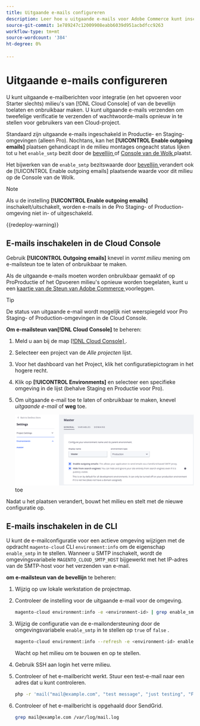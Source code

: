 ```yaml
---
title: Uitgaande e-mails configureren
description: Leer hoe u uitgaande e-mails voor Adobe Commerce kunt inschakelen voor cloudinfrastructuur.
source-git-commit: 1e789247c12009908eabb6039d951acbdfcc9263
workflow-type: tm+mt
source-wordcount: '384'
ht-degree: 0%

---
```


# Uitgaande e-mails configureren

U kunt uitgaande e-mailberichten voor integratie (en het opvoeren voor Starter slechts) milieu&#39;s van [!DNL Cloud Console] of van de bevellijn toelaten en onbruikbaar maken. U kunt uitgaande e-mails verzenden om tweefelige verificatie te verzenden of wachtwoorde-mails opnieuw in te stellen voor gebruikers van een Cloud-project.

Standaard zijn uitgaande e-mails ingeschakeld in Productie- en Staging-omgevingen (alleen Pro). Nochtans, kan het **[!UICONTROL Enable outgoing emails]** plaatsen gehandicapt in de milieu montages ongeacht status lijken tot u het `enable_smtp` bezit door de [ bevellijn ](#enable-emails-in-the-cli) of [ Console van de Wolk ](outgoing-emails.md#enable-emails-in-the-cloud-console) plaatst.

Het bijwerken van de `enable_smtp` bezitswaarde door [ bevellijn ](#enable-emails-in-the-cli) verandert ook de [!UICONTROL Enable outgoing emails] plaatsende waarde voor dit milieu op de Console van de Wolk.

>[!NOTE]
>
>Als u de instelling **[!UICONTROL Enable outgoing emails]** inschakelt/uitschakelt, worden e-mails in de Pro Staging- of Production-omgeving niet in- of uitgeschakeld.

{{redeploy-warning}}

## E-mails inschakelen in de Cloud Console

Gebruik **[!UICONTROL Outgoing emails]** knevel in _vormt milieu_ mening om e-mailsteun toe te laten of onbruikbaar te maken.

Als de uitgaande e-mails moeten worden onbruikbaar gemaakt of op ProProductie of het Opvoeren milieu&#39;s opnieuw worden toegelaten, kunt u een [ kaartje van de Steun van Adobe Commerce ](https://experienceleague.adobe.com/nl/docs/commerce-knowledge-base/kb/help-center-guide/magento-help-center-user-guide) voorleggen.

>[!TIP]
>
>De status van uitgaande e-mail wordt mogelijk niet weerspiegeld voor Pro Staging- of Production-omgevingen in de Cloud Console.

**Om e-mailsteun van[!DNL Cloud Console]** te beheren:

1. Meld u aan bij de map [[!DNL Cloud Console] ](https://console.adobecommerce.com) .
1. Selecteer een project van de _Alle projecten_ lijst.
1. Voor het dashboard van het Project, klik het configuratiepictogram in het hogere recht.
1. Klik op **[!UICONTROL Environments]** en selecteer een specifieke omgeving in de lijst (behalve Staging en Productie voor Pro).
1. Om uitgaande e-mail toe te laten of onbruikbaar te maken, knevel _uitgaande e-mail_ **&#x200B;**&#x200B;of **weg** toe.

   ![ laat uitgaande e-mailconfiguratie ](../../assets/outgoing-emails.png) toe

Nadat u het plaatsen verandert, bouwt het milieu en stelt met de nieuwe configuratie op.

## E-mails inschakelen in de CLI

U kunt de e-mailconfiguratie voor een actieve omgeving wijzigen met de opdracht `magento-cloud` CLI `environment:info` om de eigenschap `enable_smtp` in te stellen. Wanneer u SMTP inschakelt, wordt de omgevingsvariabele `MAGENTO_CLOUD_SMTP_HOST` bijgewerkt met het IP-adres van de SMTP-host voor het verzenden van e-mail.

**om e-mailsteun van de bevellijn** te beheren:

1. Wijzig op uw lokale werkstation de projectmap.

1. Controleer de instelling voor de uitgaande e-mail voor de omgeving.

   ```bash
   magento-cloud environment:info -e <environment-id> | grep enable_smtp
   ```

1. Wijzig de configuratie van de e-mailondersteuning door de omgevingsvariabele `enable_smtp` in te stellen op `true` of `false` .

   ```bash
   magento-cloud environment:info --refresh -e <environment-id> enable_smtp true
   ```

   Wacht op het milieu om te bouwen en op te stellen.

1. Gebruik SSH aan login het verre milieu.

1. Controleer of het e-mailbericht werkt. Stuur een test-e-mail naar een adres dat u kunt controleren.

   ```bash
   php -r 'mail("mail@example.com", "test message", "just testing", "From: tester@example.com");'
   ```

1. Controleer of het e-mailbericht is opgehaald door SendGrid.

   ```bash
   grep mail@example.com /var/log/mail.log
   ```
